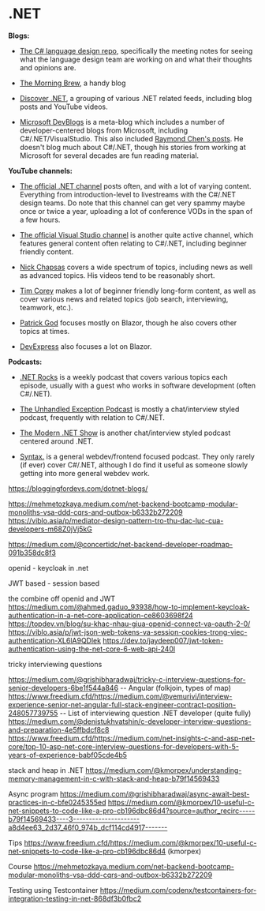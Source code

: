 # .NET 


**Blogs:**

- [The C# language design repo](https://github.com/dotnet/csharplang), specifically the meeting notes for seeing what the language design team are working on and what their thoughts and opinions are.
    
- [The Morning Brew](https://blog.cwa.me.uk/), a handy blog
    
- [Discover .NET](https://discoverdot.net/blogs/), a grouping of various .NET related feeds, including blog posts and YouTube videos.
    
- [Microsoft DevBlogs](https://devblogs.microsoft.com/) is a meta-blog which includes a number of developer-centered blogs from Microsoft, including C#/.NET/VisualStudio. This also included [Raymond Chen's posts](https://devblogs.microsoft.com/oldnewthing/author/oldnewthing). He doesn't blog much about C#/.NET, though his stories from working at Microsoft for several decades are fun reading material.
    

**YouTube channels:**

- [The official .NET channel](https://www.youtube.com/dotnet) posts often, and with a lot of varying content. Everything from introduction-level to livestreams with the C#/.NET design teams. Do note that this channel can get very spammy maybe once or twice a year, uploading a lot of conference VODs in the span of a few hours.
    
- [The official Visual Studio channel](https://www.youtube.com/@visualstudio) is another quite active channel, which features general content often relating to C#/.NET, including beginner friendly content.
    
- [Nick Chapsas](https://www.youtube.com/@nickchapsas) covers a wide spectrum of topics, including news as well as advanced topics. His videos tend to be reasonably short.
    
- [Tim Corey](https://www.youtube.com/@IAmTimCorey) makes a lot of beginner friendly long-form content, as well as cover various news and related topics (job search, interviewing, teamwork, etc.).
    
- [Patrick God](https://www.youtube.com/@PatrickGod) focuses mostly on Blazor, though he also covers other topics at times.
    
- [DevExpress](https://www.youtube.com/@DeveloperExpress/videos) also focuses a lot on Blazor.
    

**Podcasts:**

- [.NET Rocks](https://www.dotnetrocks.com/) is a weekly podcast that covers various topics each episode, usually with a guest who works in software development (often C#/.NET).
    
- [The Unhandled Exception Podcast](https://unhandledexceptionpodcast.com/) is mostly a chat/interview styled podcast, frequently with relation to C#/.NET.
    
- [The Modern .NET Show](https://dotnetcore.show/) is another chat/interview styled podcast centered around .NET.
    
- [Syntax.](https://syntax.fm/) is a general webdev/frontend focused podcast. They only rarely (if ever) cover C#/.NET, although I do find it useful as someone slowly getting into more general webdev work.

https://bloggingfordevs.com/dotnet-blogs/


https://mehmetozkaya.medium.com/net-backend-bootcamp-modular-monoliths-vsa-ddd-cqrs-and-outbox-b6332b272209
https://viblo.asia/p/mediator-design-pattern-tro-thu-dac-luc-cua-developers-m68Z0jVj5kG

https://medium.com/@concertidc/net-backend-developer-roadmap-091b358dc8f3

openid - keycloak in .net

JWT based - session based

the combine off openid and JWT
https://medium.com/@ahmed.gaduo_93938/how-to-implement-keycloak-authentication-in-a-net-core-application-ce8603698f24
https://topdev.vn/blog/su-khac-nhau-giua-openid-connect-va-oauth-2-0/
https://viblo.asia/p/jwt-json-web-tokens-va-session-cookies-trong-viec-authentication-XL6lA9QDlek
https://dev.to/jaydeep007/jwt-token-authentication-using-the-net-core-6-web-api-240l



tricky interviewing questions

https://medium.com/@grishibharadwaj/tricky-c-interview-questions-for-senior-developers-6be1f544a846
	-- Angular (folkjoin, types of map)
https://www.freedium.cfd/https://medium.com/@vemurivi/interview-experience-senior-net-angular-full-stack-engineer-contract-position-248057739755
	-- List of interviewing question .NET developer (quite fully)
https://medium.com/@denistukhvatshin/c-developer-interview-questions-and-preparation-4e5ffbdcf8c8
https://www.freedium.cfd/https://medium.com/net-insights-c-and-asp-net-core/top-10-asp-net-core-interview-questions-for-developers-with-5-years-of-experience-babf05cde4b5

stack and heap in .NET 
https://medium.com/@kmorpex/understanding-memory-management-in-c-with-stack-and-heap-b79f14569433


Async program
https://medium.com/@grishibharadwaj/async-await-best-practices-in-c-bfe0245355ed
https://medium.com/@kmorpex/10-useful-c-net-snippets-to-code-like-a-pro-cb196dbc86d4?source=author_recirc-----b79f14569433----3---------------------a8d4ee63_2d37_46f0_974b_dcf114cd4917-------

Tips
https://www.freedium.cfd/https://medium.com/@kmorpex/10-useful-c-net-snippets-to-code-like-a-pro-cb196dbc86d4 (kmorpex)

Course 
https://mehmetozkaya.medium.com/net-backend-bootcamp-modular-monoliths-vsa-ddd-cqrs-and-outbox-b6332b272209
	
Testing using Testcontainer
https://medium.com/codenx/testcontainers-for-integration-testing-in-net-868df3b0fbc2


